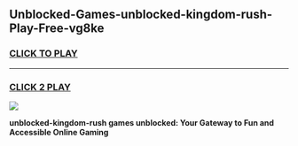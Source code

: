
## Unblocked-Games-unblocked-kingdom-rush-Play-Free-vg8ke
<h3>
<a href="https://premium76.site?title=unblocked-kingdom-rush&ref=20M">CLICK TO PLAY</a></h3>
<hr>

<h3>
<a href="https://premium76.site?title=unblocked-kingdom-rush&ref=20M">CLICK 2 PLAY</a>
  
</h3>

<a href="https://premium76.site?title=unblocked-kingdom-rush&ref=19M"><img src="https://clearcache.store/games.png"></a>


**unblocked-kingdom-rush games unblocked: Your Gateway to Fun and Accessible Online Gaming**
